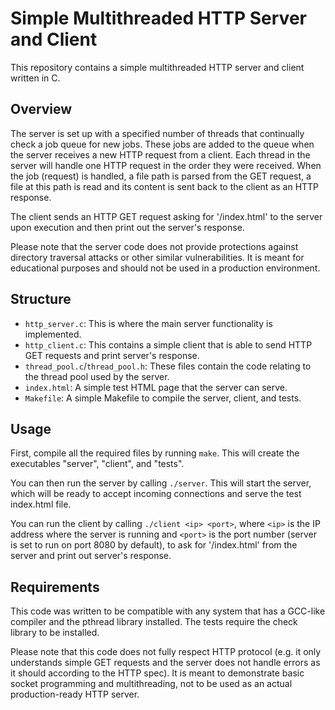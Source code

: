 # Simple Multithreaded HTTP Server and Client

This repository contains a simple multithreaded HTTP server and client written in C.

## Overview

The server is set up with a specified number of threads that continually check a job queue for new jobs. These jobs are added to the queue when the server receives a new HTTP request from a client. Each thread in the server will handle one HTTP request in the order they were received. When the job (request) is handled, a file path is parsed from the GET request, a file at this path is read and its content is sent back to the client as an HTTP response.

The client sends an HTTP GET request asking for '/index.html' to the server upon execution and then print out the server's response.

Please note that the server code does not provide protections against directory traversal attacks or other similar vulnerabilities. It is meant for educational purposes and should not be used in a production environment.

## Structure

- `http_server.c`: This is where the main server functionality is implemented.
- `http_client.c`: This contains a simple client that is able to send HTTP GET requests and print server's response.
- `thread_pool.c`/`thread_pool.h`: These files contain the code relating to the thread pool used by the server.
- `index.html`: A simple test HTML page that the server can serve.
- `Makefile`: A simple Makefile to compile the server, client, and tests.

## Usage

First, compile all the required files by running `make`. This will create the executables "server", "client", and "tests".

You can then run the server by calling `./server`. This will start the server, which will be ready to accept incoming connections and serve the test index.html file.

You can run the client by calling `./client <ip> <port>`, where `<ip>` is the IP address where the server is running and `<port>` is the port number (server is set to run on port 8080 by default), to ask for '/index.html' from the server and print out server's response.

## Requirements

This code was written to be compatible with any system that has a GCC-like compiler and the pthread library installed. The tests require the check library to be installed.

Please note that this code does not fully respect HTTP protocol (e.g. it only understands simple GET requests and the server does not handle errors as it should according to the HTTP spec). It is meant to demonstrate basic socket programming and multithreading, not to be used as an actual production-ready HTTP server.